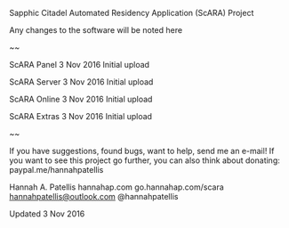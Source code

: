 Sapphic Citadel Automated Residency Application (ScARA) Project

Any changes to the software will be noted here

*~~*

ScARA Panel
3 Nov 2016	Initial upload

ScARA Server
3 Nov 2016	Initial upload

ScARA Online
3 Nov 2016	Initial upload

ScARA Extras
3 Nov 2016	Initial upload

*~~*

If you have suggestions, found bugs, want to help, send me an e-mail! If you want to see this project go further, you can also think about donating: paypal.me/hannahpatellis

Hannah A. Patellis
hannahap.com
go.hannahap.com/scara
hannahpatellis@outlook.com
@hannahpatellis

Updated 3 Nov 2016
